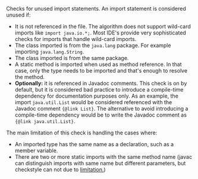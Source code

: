 <div>

Checks for unused import statements. An import statement is considered
unused if:

</div>

- It is not referenced in the file. The algorithm does not support
  wild-card imports like `import java.io.*;`. Most IDE's provide very
  sophisticated checks for imports that handle wild-card imports.
- The class imported is from the `java.lang` package. For example
  importing `java.lang.String`.
- The class imported is from the same package.
- A static method is imported when used as method reference. In that
  case, only the type needs to be imported and that's enough to resolve
  the method.
- **Optionally:** it is referenced in Javadoc comments. This check is on
  by default, but it is considered bad practice to introduce a
  compile-time dependency for documentation purposes only. As an
  example, the import `java.util.List` would be considered referenced
  with the Javadoc comment `{@link List}`. The alternative to avoid
  introducing a compile-time dependency would be to write the Javadoc
  comment as `{@link java.util.List}`.

The main limitation of this check is handling the cases where:

- An imported type has the same name as a declaration, such as a member
  variable.
- There are two or more static imports with the same method name (javac
  can distinguish imports with same name but different parameters, but
  checkstyle can not due to
  [limitation.](https://checkstyle.org/writingchecks.html#Limitations))
